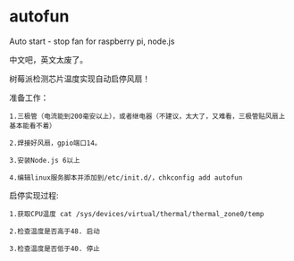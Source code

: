 # autofun
Auto start - stop fan for raspberry pi, node.js

中文吧，英文太废了。

树莓派检测芯片温度实现自动启停风扇！

准备工作：

	1.三极管（电流能到200毫安以上），或者继电器（不建议，太大了，又难看，三极管贴风扇上基本能看不着）
	
	2.焊接好风扇，gpio端口14。
	
	3.安装Node.js 6以上
	
	4.编辑linux服务脚本并添加到/etc/init.d/，chkconfig add autofun

启停实现过程:

	1.获取CPU温度 cat /sys/devices/virtual/thermal/thermal_zone0/temp
	
	2.检查温度是否高于48. 启动
	
	3.检查温度是否低于40. 停止
